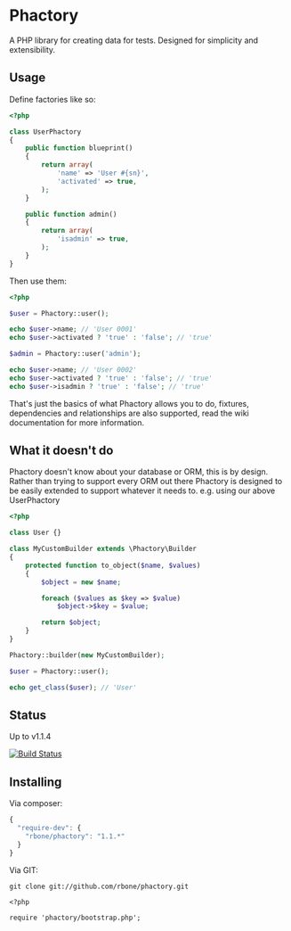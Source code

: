 # Phactory

A PHP library for creating data for tests. Designed for simplicity
and extensibility.

## Usage

Define factories like so:

```php
<?php

class UserPhactory
{
	public function blueprint()
	{
		return array(
			'name' => 'User #{sn}',
			'activated' => true,
		);
	}

	public function admin()
	{
		return array(
			'isadmin' => true,
		);
	}
}

```

Then use them:

```php
<?php

$user = Phactory::user();

echo $user->name; // 'User 0001'
echo $user->activated ? 'true' : 'false'; // 'true'

$admin = Phactory::user('admin');

echo $user->name; // 'User 0002'
echo $user->activated ? 'true' : 'false'; // 'true'
echo $user->isadmin ? 'true' : 'false'; // 'true'

```

That's just the basics of what Phactory allows you to do, fixtures, dependencies
and relationships are also supported, read the wiki documentation for more information.

## What it doesn't do

Phactory doesn't know about your database or ORM, this is by design. Rather than trying
to support every ORM out there Phactory is designed to be easily extended to support
whatever it needs to. e.g. using our above UserPhactory

```php
<?php

class User {}

class MyCustomBuilder extends \Phactory\Builder
{
	protected function to_object($name, $values)
	{
		$object = new $name;

		foreach ($values as $key => $value)
			$object->$key = $value;

		return $object;
	}
}

Phactory::builder(new MyCustomBuilder);

$user = Phactory::user();

echo get_class($user); // 'User'

```

## Status

Up to v1.1.4

[![Build Status](https://travis-ci.org/rbone/phactory.png?branch=master)](https://travis-ci.org/rbone/phactory)

## Installing

Via composer:

```js
{
  "require-dev": {
    "rbone/phactory": "1.1.*"
  }
}

```

Via GIT:

```
git clone git://github.com/rbone/phactory.git

<?php

require 'phactory/bootstrap.php';

```
